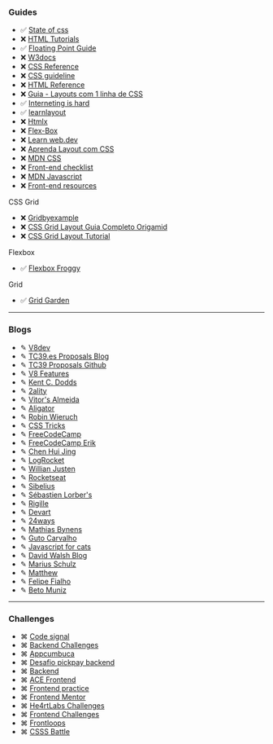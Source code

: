 ### Guides

- ✅ [State of css](https://2020.stateofcss.com/pt-PT/)
- ❌ [HTML Tutorials](https://htmldog.com/guides/html/)
- ✅ [Floating Point Guide](https://floating-point-gui.de/basic/)
- ❌ [W3docs](https://www.w3docs.com/)
- ❌ [CSS Reference](https://cssreference.io/)
- ❌ [CSS guideline](https://cssguidelin.es/)
- ❌ [HTML Reference](https://htmlreference.io/)
- ❌ [Guia - Layouts com 1 linha de CSS](https://layouts1linha.desenvolvimentoparaweb.com/)
- ✅ [Interneting is hard](https://www.internetingishard.com/)
- ✅ [learnlayout](http://pt-br.learnlayout.com/)
- ❌ [Htmlx](https://htmx.org/)
- ❌ [Flex-Box](https://chenhuijing.com/blog/flexbox-and-absolute-positioning/?utm_campaign=CSS%2BLayout%2BNews&utm_medium=email&utm_source=CSS_Layout_News_242)
- ❌ [Learn web.dev](https://web.dev/learn/)
- ❌ [Aprenda Layout com CSS](http://pt-br.learnlayout.com/display.html)
- ❌ [MDN CSS](https://developer.mozilla.org/pt-BR/docs/Web/CSS/CSS_Reference)
- ❌ [Front-end checklist](https://frontendchecklist.io/)
- ❌ [MDN Javascript](https://developer.mozilla.org/en-US/docs/Web/JavaScript/Reference)
- ❌ [Front-end resources](https://resources.ritikpatni.me/#stock-resources)

CSS Grid
- ❌ [Gridbyexample](https://gridbyexample.com/)
- ❌ [CSS Grid Layout Guia Completo Origamid](https://www.origamid.com/projetos/css-grid-layout-guia-completo/)
- ❌ [CSS Grid Layout Tutorial](https://www.quackit.com/css/grid/tutorial/css_grid_introduction.cfm)

Flexbox
- ✅ [Flexbox Froggy](https://flexboxfroggy.com/)

Grid
- ✅ [Grid Garden](https://cssgridgarden.com/#pt-pt)

---

### Blogs

- ✎ [V8dev](https://v8.dev/blog)
- ✎ [TC39.es Proposals Blog](https://tc39.es/#proposals)
- ✎ [TC39 Proposals Github](https://github.com/tc39/proposals)
- ✎ [V8 Features](https://v8.dev/features)
- ✎ [Kent C. Dodds](https://kentcdodds.com/blog/)
- ✎ [2ality](https://2ality.com/)
- ✎ [Vitor's Almeida](https://vitorsalmeida.com/)
- ✎ [Aligator](https://alligator.io/)
- ✎ [Robin Wieruch](https://www.robinwieruch.de/)
- ✎ [CSS Tricks](https://css-tricks.com/)
- ✎ [FreeCodeCamp](https://www.freecodecamp.org/news/)
- ✎ [FreeCodeCamp Erik](https://www.freecodecamp.org/news/author/erickwendel/)
- ✎ [Chen Hui Jing](https://chenhuijing.com/)
- ✎ [LogRocket](https://blog.logrocket.com/)
- ✎ [Willian Justen](https://willianjusten.com.br/)
- ✎ [Rocketseat](https://blog.rocketseat.com.br/)
- ✎ [Sibelius](https://sibelius.substack.com/)
- ✎ [Sébastien Lorber's](https://sebastienlorber.com/)
- ✎ [Rigille](https://rigille.github.io/blog/)
- ✎ [Devart](https://devart.withgoogle.com/pt#/project/17660101?q=javascript%20java%20c%2B%2B)
- ✎ [24ways](https://24ways.org/)
- ✎ [Mathias Bynens](https://mathiasbynens.be/)
- ✎ [Guto Carvalho](https://gutocarvalho.net/)
- ✎ [Javascript for cats](http://jsforcats.com/)
- ✎ [David Walsh Blog](https://davidwalsh.name/)
- ✎ [Marius Schulz](https://mariusschulz.com/blog)
- ✎ [Matthew](http://findmatthew.com/)
- ✎ [Felipe Fialho](https://www.felipefialho.com/blog/)
- ✎ [Beto Muniz](https://betomuniz.com/talks/)

---

### Challenges

- ⌘ [Code signal](https://app.codesignal.com/)
- ⌘ [Backend Challenges](https://github.com/CollabCodeTech/backend-challenges)
- ⌘ [Appcumbuca](https://github.com/appcumbuca/desafios/tree/master)
- ⌘ [Desafio pickpay backend](https://github.com/PicPay/picpay-desafio-backend)
- ⌘ [Backend](https://github.com/eduwr/backend-challenge)
- ⌘ [ACE Frontend](https://www.acefrontend.com/)
- ⌘ [Frontend practice](https://www.frontendpractice.com/)
- ⌘ [Frontend Mentor](https://www.frontendmentor.io/challenges)
- ⌘ [He4rtLabs Challenges](https://github.com/he4rt/heartlabs-challenges)
- ⌘ [Frontend Challenges](https://github.com/felipefialho/frontend-challenges)
- ⌘ [Frontloops](https://frontloops.io/)
- ⌘ [CSSS Battle](https://cssbattle.dev/)